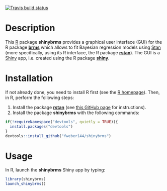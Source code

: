 
<!-- badges: start -->

[![Travis build
status](https://travis-ci.org/fweber144/shinybrms.svg?branch=master)](https://travis-ci.org/fweber144/shinybrms)
<!-- badges: end -->

# Description

This [R](https://www.r-project.org/) package **shinybrms** provides a
graphical user interface (GUI) for the R package
[**brms**](https://CRAN.R-project.org/package=brms) which allows to fit
Bayesian regression models using [Stan](https://mc-stan.org/) (more
specifically, using its R interface, the R package
[**rstan**](https://CRAN.R-project.org/package=rstan)). The GUI is a
[Shiny](https://shiny.rstudio.com/) app, i.e. created using the R
package [**shiny**](https://CRAN.R-project.org/package=shiny).

# Installation

If not already done, you need to install R first (see the [R
homepage](https://www.r-project.org/)). Then, in R, perform the
following steps:

1.  Install the package
    [**rstan**](https://CRAN.R-project.org/package=rstan) (see [this
    GitHub
    page](https://github.com/stan-dev/rstan/wiki/RStan-Getting-Started)
    for instructions).
2.  Install the package **shinybrms** with the following commands:

<!-- end list -->

``` r
if(!requireNamespace("devtools", quietly = TRUE)){
  install.packages("devtools")
}
devtools::install_github("fweber144/shinybrms")
```

# Usage

In R, launch the **shinybrms** Shiny app by typing:

``` r
library(shinybrms)
launch_shinybrms()
```
